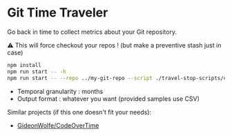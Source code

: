 # Git Time Traveler

Go back in time to collect metrics about your Git repository.

:warning: This will force checkout your repos ! (but make a preventive stash just in case)

```sh
npm install
npm run start -- -h
npm run start -- --repo ../my-git-repo --script ./travel-stop-scripts/cloc.ts
```

- Temporal granularity : months
- Output format : whatever you want (provided samples use CSV)

Similar projects (if this one doesn't fit your needs):

- [GideonWolfe/CodeOverTime](https://github.com/GideonWolfe/CodeOverTime)
